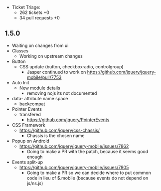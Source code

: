 * Ticket Triage:
  * 262 tickets +0 <!-- 296 -->
  * 34 pull requests +0

## 1.5.0
  * Waiting on changes from ui
  * Classes
    * Working on upstream changes
  * Button
    * CSS update (button, checkboxradio, controlgroup)
      * Jasper continued to work on https://github.com/jquery/jquery-mobile/pull/7753
  * Auto Init
    * New module details
      * removing nojs its not documented
  * data- attribute name space
    * backcompat
  * Pointer Events
    * transfered
      * https://github.com/jquery/PointerEvents
  * CSS Framework
    * https://github.com/jquery/css-chassis/
      * Chassis is the chosen name
  * Popup on Android
    * https://github.com/jquery/jquery-mobile/issues/7862
      * Going to make a PR with the patch, because it seems good enough
  * Events split-up
    * https://github.com/jquery/jquery-mobile/issues/7805
      * Going to make a PR so we can decide where to put common code in lieu of $.mobile (because events do not depend on js/ns.js)


